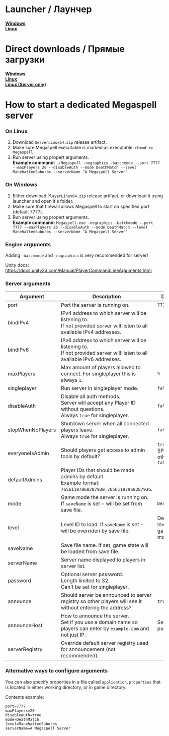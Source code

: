 # Launcher / Лаунчер
[**Windows**](https://github.com/Megaspell/MegaspellLauncher/releases/latest/download/Megaspell-Launcher-Installer.exe)  
[**Linux**](https://github.com/Megaspell/MegaspellLauncher/releases/latest/download/Megaspell-Launcher.AppImage)  

# Direct downloads / Прямые загрузки
[**Windows**](https://github.com/Megaspell/Megaspell-Releases/releases/latest/download/PlayerWindows64.zip)  
[**Linux**](https://github.com/Megaspell/Megaspell-Releases/releases/latest/download/PlayerLinux64.zip)  
[**Linux (Server only)**](https://github.com/Megaspell/Megaspell-Releases/releases/latest/download/ServerLinux64.zip)  

# How to start a dedicated Megaspell server

### On Linux
1. Download `ServerLinux64.zip` release artifact.
2. Make sure Megaspell executable is marked as executable: `chmod +x Megaspell`
3. Run server using propert arguments.   
   **Example command:** `./Megaspell -nographics -batchmode --port 7777 --maxPlayers 20 --disableAuth --mode DeathMatch --level ManehattenSuburbs --serverName "A Megaspell Server"`

### On Windows
1. Either download `PlayerLinux64.zip` release artifact, or download it using launcher and open it's folder.
2. Make sure that firewall allows Megaspell to start on specified port (default 7777).
3. Run server using propert arguments.   
   **Example command:** `Megaspell.exe -nographics -batchmode --port 7777 --maxPlayers 20 --disableAuth --mode DeathMatch --level ManehattenSuburbs --serverName "A Megaspell Server"`

### Engine arguments
Adding `-batchmode` and `-nographics` is very recommended for server!

Unity docs: https://docs.unity3d.com/Manual/PlayerCommandLineArguments.html

### Server arguments

| Argument          | Description                                                                                                                | Default                          |
|-------------------|----------------------------------------------------------------------------------------------------------------------------|----------------------------------|
| port              | Port the server is running on.                                                                                             | `7777`                           |
| bindIPv4          | IPv4 address to which server will be listening to.<br/>If not provided server will listen to all available IPv4 addresses. |                                  |
| bindIPv6          | IPv6 address to which server will be listening to.<br/>If not provided server will listen to all available IPv6 addresses. |                                  |
| maxPlayers        | Max amount of players allowed to connect. For singleplayer this is always `1`.                                             | `5`                              |
| singleplayer      | Run server in singleplayer mode.                                                                                           | `false`                          |
| disableAuth       | Disable all auth methods.<br/>Server will accept any Player ID without questions.<br/>Always `true` for singleplayer.      | `false`                          |
| stopWhenNoPlayers | Shutdown server when all connected players leave.<br/>Always `true` for singleplayer.                                      | `false`                          |
| everyoneIsAdmin   | Should players get access to admin tools by default?                                                                       | `true` for SP, otherwise `false` |
| defaultAdmins     | Player IDs that should be made admins by default.<br/>Example format: `76561197960287930,76561197960287936`.               |                                  |
| mode              | Game mode the server is running on.<br/>If `saveName` is set - will be set from save file.                                 | `DeathMatch`                     |
| level             | Level ID to load. If `saveName` is set - will be overriden by save file.                                                   | Default level for game mode      |
| saveName          | Save file name. If set, game state will be loaded from save file.                                                          |                                  |
| serverName        | Server name displayed to players in server list.                                                                           |                                  |
| password          | Optional server password.<br/>Length limited to 32.<br/>Can't be set for singleplayer.                                     |                                  |
| announce          | Should server be announced to server registry so other players will see it without entering the address?                   | `true`                           |
| announceHost      | How to announce the server.<br/>Set if you use a domain name so players can enter by `example.com` and not just IP.        | Server's public IP               |
| serverRegistry    | Override default server registry used for announcement (not recommended).                                                  |                                  |

### Alternative ways to configure arguments
You can also specify properties in a file called `application.properties` that is located in either working directory, or in game directory.

Contents example:
```properties
port=7777
maxPlayers=20
disableAuth=true
mode=DeathMatch
level=ManehattenSuburbs
serverName=A Megaspell Server
```
